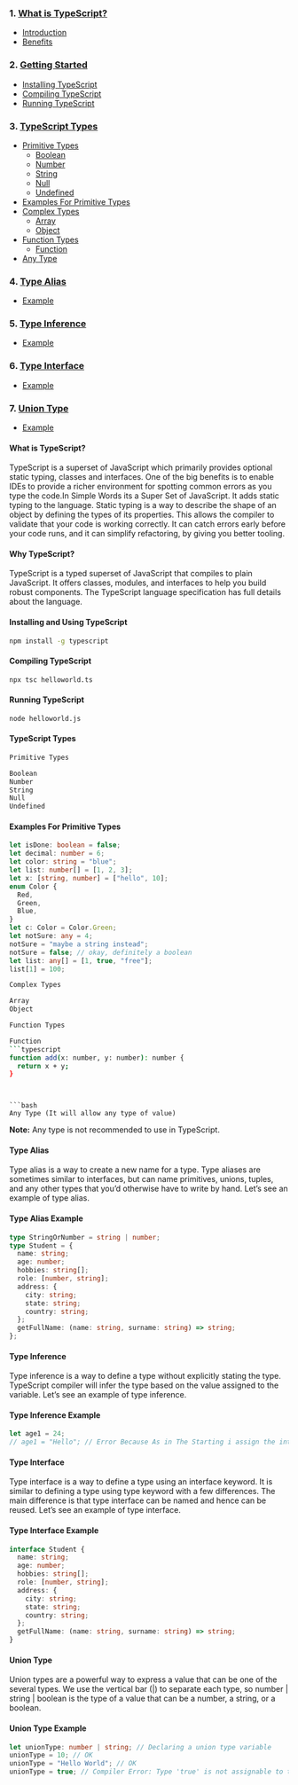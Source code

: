 ### 1. [**What is TypeScript?**](#what-is-typescript)

- [Introduction](#what-is-typescript)
- [Benefits](#why-typescript)

### 2. [**Getting Started**](#installing-and-using-typescript)

- [Installing TypeScript](#installing-and-using-typescript)
- [Compiling TypeScript](#compiling-typescript)
- [Running TypeScript](#running-typescript)

### 3. [**TypeScript Types**](#typescript-types)

- [Primitive Types](#primitive-types)
  - [Boolean](#boolean)
  - [Number](#number)
  - [String](#string)
  - [Null](#null)
  - [Undefined](#undefined)
- [Examples For Primitive Types](#examples-for-primitive-types)
- [Complex Types](#complex-types)
  - [Array](#array)
  - [Object](#object)
- [Function Types](#function-types)
  - [Function](#function)
- [Any Type](#any-type)

### 4. [**Type Alias**](#type-alias)

- [Example](#type-alias-example)

### 5. [**Type Inference**](#type-inference)

- [Example](#type-inference-example)

### 6. [**Type Interface**](#type-interface)

- [Example](#type-interface-example)

### 7. [**Union Type**](#union-type)

- [Example](#union-type-example)

#### What is TypeScript?

TypeScript is a superset of JavaScript which primarily provides optional static typing, classes and interfaces. One of the big benefits is to enable IDEs to provide a richer environment for spotting common errors as you type the code.In Simple Words its a Super Set of JavaScript.
It adds static typing to the language. Static typing is a way to describe the shape of an object by defining the types of its properties. This allows the compiler to validate that your code is working correctly. It can catch errors early before your code runs, and it can simplify refactoring, by giving you better tooling.

#### Why TypeScript?

TypeScript is a typed superset of JavaScript that compiles to plain JavaScript. It offers classes, modules, and interfaces to help you build robust components. The TypeScript language specification has full details about the language.

#### Installing and Using TypeScript

```bash
npm install -g typescript
```

#### Compiling TypeScript

```bash
npx tsc helloworld.ts
```

#### Running TypeScript

```bash
node helloworld.js
```

#### TypeScript Types

```bash
Primitive Types
```

```bash
Boolean
Number
String
Null
Undefined
```

#### Examples For Primitive Types

```typescript
let isDone: boolean = false;
let decimal: number = 6;
let color: string = "blue";
let list: number[] = [1, 2, 3];
let x: [string, number] = ["hello", 10];
enum Color {
  Red,
  Green,
  Blue,
}
let c: Color = Color.Green;
let notSure: any = 4;
notSure = "maybe a string instead";
notSure = false; // okay, definitely a boolean
let list: any[] = [1, true, "free"];
list[1] = 100;
```

```bash
Complex Types
```

```bash
Array
Object
```

```bash
Function Types
```

````bash
Function
```typescript
function add(x: number, y: number): number {
  return x + y;
}
````

````


```bash
Any Type (It will allow any type of value)
````

**Note:** Any type is not recommended to use in TypeScript.

#### Type Alias

Type alias is a way to create a new name for a type. Type aliases are sometimes similar to interfaces, but can name primitives, unions, tuples, and any other types that you’d otherwise have to write by hand. Let’s see an example of type alias.

#### Type Alias Example

```typescript
type StringOrNumber = string | number;
type Student = {
  name: string;
  age: number;
  hobbies: string[];
  role: [number, string];
  address: {
    city: string;
    state: string;
    country: string;
  };
  getFullName: (name: string, surname: string) => string;
};
```

#### Type Inference

Type inference is a way to define a type without explicitly stating the type. TypeScript compiler will infer the type based on the value assigned to the variable. Let’s see an example of type inference.

#### Type Inference Example

```typescript
let age1 = 24;
// age1 = "Hello"; // Error Because As in The Starting i assign the integer Value with the age1 variable as an integer so it will not accept the string value
```

#### Type Interface

Type interface is a way to define a type using an interface keyword. It is similar to defining a type using type keyword with a few differences. The main difference is that type interface can be named and hence can be reused. Let’s see an example of type interface.

#### Type Interface Example

```typescript
interface Student {
  name: string;
  age: number;
  hobbies: string[];
  role: [number, string];
  address: {
    city: string;
    state: string;
    country: string;
  };
  getFullName: (name: string, surname: string) => string;
}
```

#### Union Type

Union types are a powerful way to express a value that can be one of the several types. We use the vertical bar (|) to separate each type, so number | string | boolean is the type of a value that can be a number, a string, or a boolean.

#### Union Type Example

```typescript
let unionType: number | string; // Declaring a union type variable
unionType = 10; // OK
unionType = "Hello World"; // OK
unionType = true; // Compiler Error: Type 'true' is not assignable to type 'string | number'.
```
